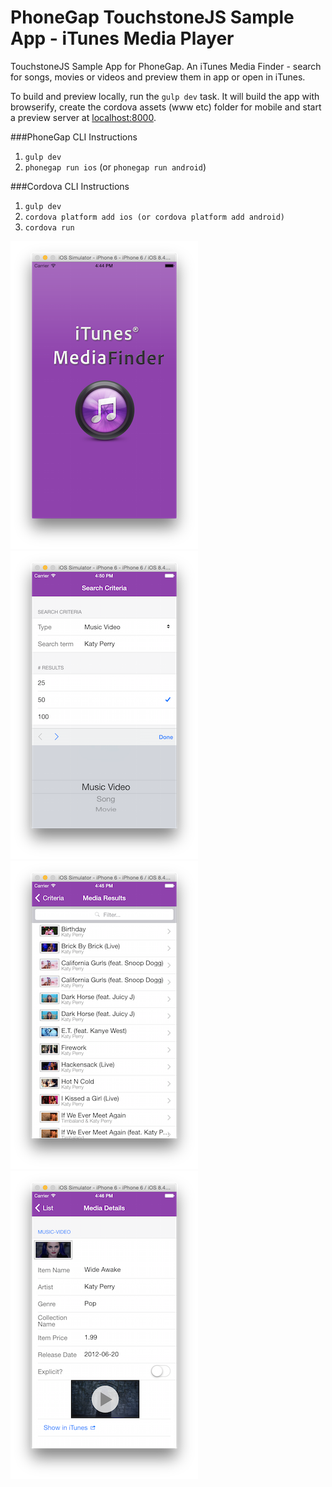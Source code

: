 PhoneGap TouchstoneJS Sample App - iTunes Media Player
========================================================

TouchstoneJS Sample App for PhoneGap. An iTunes Media Finder - search for songs, movies or videos and preview them in app or open in iTunes.


To build and preview locally, run the `gulp dev` task. It will build the app with browserify, create the cordova assets (www etc) folder for mobile
and start a preview server at [localhost:8000](http://localhost:8000). 

###PhoneGap CLI Instructions
1. `gulp dev`
3. `phonegap run ios` (or `phonegap run android`)

###Cordova CLI Instructions
1. `gulp dev`
2. `cordova platform add ios (or cordova platform add android)` 
3. `cordova run` 

![](resources/screenshots/ss4.png)
![](resources/screenshots/ss.png)
![](resources/screenshots/ss3.png)
![](resources/screenshots/ss2.png)




